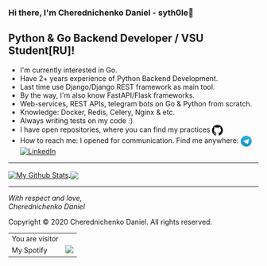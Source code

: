 ### Hi there, I'm Cherednichenko Daniel - syth0le👋

## Python & Go Backend Developer / VSU Student[RU]!

- I'm currently interested in Go.
- Have 2+ years experience of Python Backend Development.
- Last time use Django/Django REST framework as main tool.
- By the way, I'm also know FastAPI/Flask frameworks.
- Web-services, REST APIs, telegram bots on Go & Python from scratch.
- Knowledge: Docker, Redis, Celery, Nginx & etc.
- Always writing tests on my code :)
- I have open repositories, where you can find my practices <a href="https://github.com/syth0le?tab=repositories"><img align="center" alt="Repositories" width="22px" src="https://raw.githubusercontent.com/github/explore/78df643247d429f6cc873026c0622819ad797942/topics/github/github.png" /></a>
- How to reach me: I opened for communication. Find me anywhere: <a href="https://t.me/syth0le"><img align="center" alt="Telegram" width="22px" src="https://raw.githubusercontent.com/github/explore/80688e429a7d4ef2fca1e82350fe8e3517d3494d/topics/telegram/telegram.png" /></a>
  <a href="https://www.linkedin.com/in/syth0le"><img align="center" alt="LinkedIn" width="22px" src="https://cdn.worldvectorlogo.com/logos/linkedin-icon.svg" /></a>

---

<a href="https://github.com/syth0le">
  <img align="center" alt="My Github Stats"src="https://github-readme-stats.vercel.app/api?username=syth0le&show_icons=true&theme=tokyonight&count_private=true&hide=issues,prs" />
</a>
<a href="https://github.com/syth0le">
  <img align="center" src="https://github-readme-stats.vercel.app/api/top-langs/?username=syth0le&langs_count=10&hide=Jupyter%20Notebook&layout=compact&theme=tokyonight" />
</a>

---

<!--
<a href="https://github.com/syth0le/practice-coding-of-a-VSU-student">
  <img align="center" src="https://github-readme-stats.vercel.app/api/pin/?username=syth0le&repo=practice-coding-of-a-VSU-student&theme=tokyonight" />
</a>    
-->
<!--
<a href="https://github.com/syth0le/Flutter_PayPal">
  <img align="center" src="https://github-readme-stats.vercel.app/api/pin/?username=syth0le&repo=Flutter_PayPal&theme=tokyonight" />
</a>
-->

<i>With respect and love,<br>Cherednichenko Daniel</i>

Copyright © 2020 Cherednichenko Daniel. All rights reserved.
<table>
  <tr>
    <td>You are visitor</td>
    <td><img src="https://profile-counter.glitch.me/syth0le/count.svg" alt="" /></td>
  </tr>
  <tr>
    <td>My Spotify</td>
    <td><img src="https://spoty-readme.herokuapp.com/"/></td>
  </tr>
</table>